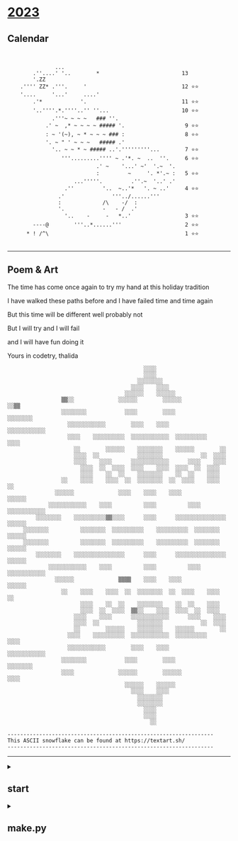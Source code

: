 # [2023](https://adventofcode.com/2023)

## Calendar

```click
                                                     
                                                     
               ...                                   
        .''....' '..        *                          13
        '.ZZ                                         
    .'''' ZZ* .'''.     '                              12 ⭐️⭐️
    '....     '...'     ....'                        
        .'*            '.                              11 ⭐️⭐️
        '..''''.*.''''..'' ''...                       10 ⭐️⭐️
              .'''~ ~ ~ ~   ### ''.                  
            .' ~  ,* ~ ~ ~ ~ ##### '.                   9 ⭐️⭐️
            : ~ '(~), ~ * ~ ~ ~ ### :                   8 ⭐️⭐️
            '. ~ " ' ~ ~ ~   ##### .'                
              '.. ~ ~ * ~ ##### ..'.'''''''''...        7 ⭐️⭐️
                 '''.........'''' ~ .'*. ~  ..  ''.     6 ⭐️⭐️
                            .' ~    '...' ~'  '.~  '.
                            :         ~     '. *'.~ :   5 ⭐️⭐️
                     ...'''''.         .''.~  '..' .'
                  .''         '..  ~..'*   '. ~ ..'     4 ⭐️⭐️
                .'               '''../......'''     
                :             /\    -/  :            
                '.            -   - /  .'            
                  '..    -     -   *..'                 3 ⭐️⭐️
        ----@        '''..*......'''                    2 ⭐️⭐️
      * ! /^\                                           1 ⭐️⭐️
    

```

---

## Poem & Art

The time has come once again
to try my hand at this holiday tradition

I have walked these paths before
and I have failed time and time again

But this time will be different
well probably not

But I will try
and I will fail

and I will have fun doing it

Yours in codetry,
thalida

```
                                           ░░░░
                                           ░░░░
                                         ░░░░░░░░
                                       ░░░░    ░░░░
                                     ░░░░░░    ░░░░░░
                 ▒▒░░              ░░░░░░        ░░░░░░              ░░▒▒
                 ░░░░░░░░            ░░░░        ░░░░            ░░░░░░░░
                   ░░░░░░░░░░░░        ░░░░    ░░░░        ░░░░░░░░░░░░
                   ░░░░    ░░░░░░░░░░  ░░░░░░░░░░░░  ░░░░░░░░░░    ░░░░
                     ░░        ░░░░░░    ░░░░░░░░    ░░░░░░        ░░
                     ░░░░  ░░            ░░░░░░░░            ░░  ░░░░
                     ░░░░    ░░░░      ░░░░░░░░░░░░      ░░░░    ░░░░
                       ░░░░  ░░  ░░░░  ░░░░    ░░░░  ░░░░  ░░  ░░░░
                       ░░░░    ░░  ░░    ░░░░░░░░    ░░  ░░    ░░░░
                 ░░    ░░░░    ░░░░  ░░  ░░░░░░░░  ░░  ░░░░    ░░░░    ░░
               ░░░░░░              ░░░░    ░░░░    ░░░░              ░░░░░░
             ░░░░░░░░░░░░    ░░░░          ░░░░          ░░░░    ░░░░░░░░░░░░
         ░░░░░░░░    ░░░░░░░░░░▒▒░░░░      ░░░░      ░░░░░░░░░░░░░░░░    ░░░░░░
     ░░░░░░░░          ░░░░░░░░  ░░░░░░░░░░    ░░░░░░░░░░  ░░░░░░░░          ░░░░░░
     ░░░░░░░░          ░░░░░░░░  ░░░░░░░░░░    ░░░░░░░░░░  ░░░░░░░░          ░░░░░░
         ░░░░░░░░    ░░░░░░░░░░░░░░░░      ░░░░      ░░░░░░░░░░░░░░░░    ░░░░░░
             ░░░░░░░░░░░░    ░░░░          ░░░░          ░░░░    ░░░░░░░░░░░░
               ░░░░░░              ▒▒▒▒    ░░░░    ░░░░              ░░░░░░
                 ░░    ░░░░    ░░░░  ░░  ░░░░░░░░  ░░  ░░░░    ░░░░    ░░
                       ░░░░    ░░  ░░    ░░░░░░░░    ░░  ░░    ░░░░
                       ░░░░  ░░  ░░░░  ▒▒░░    ░░░░  ░░░░  ░░  ░░░░
                     ░░░░    ░░░░      ░░░░░░░░░░░░      ░░░░    ░░░░
                     ░░░░  ░░            ░░░░░░░░            ░░  ░░░░
                     ░░        ░░░░░░    ░░░░░░░░    ░░░░░░        ░░
                   ░░░░    ░░░░░░░░░░  ░░░░░░░░░░░░  ░░░░░░░░░░    ░░░░
                   ░░░░░░░░░░░░        ░░░░    ░░░░        ░░░░░░░░░░░░
                 ░░░░░░░░            ░░░░        ░░░░            ░░░░░░░░
                 ░░░░              ░░░░░░        ░░░░░░              ░░░░
                                     ░░░░░░    ░░░░░░
                                       ░░░░    ░░░░
                                         ░░░░░░░░
                                         ░░░░░░░░
                                           ░░░░
                                           ░░░░
                                             ░░
```


```
-----------------------------------------------------------------
This ASCII snowflake can be found at https://textart.sh/
-----------------------------------------------------------------
```

---


<details>
  <summary><h2>start</h2></summary>

  ```
  start [day] [part]
  ```

  ### Arguments
  | Argument | Description |
  | --- | --- |
  | `day` | The day folder to watch. |
  | `part` | The part file to watch. |

  ## Examples
  ```sh
  start 10 1
  ```
  Runs and watches the day 10 part 1 python script.


  ### Commands
  | Command | Arguments | Description |
  | --- | --- | --- |
  | `--help` | | Show help message and exit. |
  | `day`/`d` | `day` | Create a new day folder. |
  | `day-readme`/`dr` | `--day`/`-d`, `--filepath`/`-f` | Create a new day README.md file. |
  | `calendar`/`c` | `--filepath`/`-f` | Create update the year README.md progress calendar. |

</details>

<details>
  <summary><h2>make.py</h2></summary>

  ### Help
  ```sh
  python make.py --help
  ```

  ### Commands
  | Command | Arguments | Description |
  | --- | --- | --- |
  | `--help` | | Show help message and exit. |
  | `day`/`d` | `day` | Create a new day folder. |
  | `day-readme`/`dr` | `--day`/`-d`, `--filepath`/`-f` | Create a new day README.md file. |
  | `calendar`/`c` | `--filepath`/`-f` | Create update the year README.md progress calendar. |

</details>
